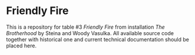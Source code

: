 # Friendly Fire

This is a repository for table #3 _Friendly Fire_ from installation _The Brotherhood_ by Steina and Woody Vasulka. All available source code together with historical one and current technical documentation should be placed here.

